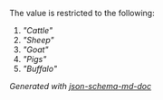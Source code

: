 The value is restricted to the following: 

 1. _"Cattle"_
 2. _"Sheep"_
 3. _"Goat"_
 4. _"Pigs"_
 5. _"Buffalo"_

_Generated with [json-schema-md-doc](https://brianwendt.github.io/json-schema-md-doc/)_